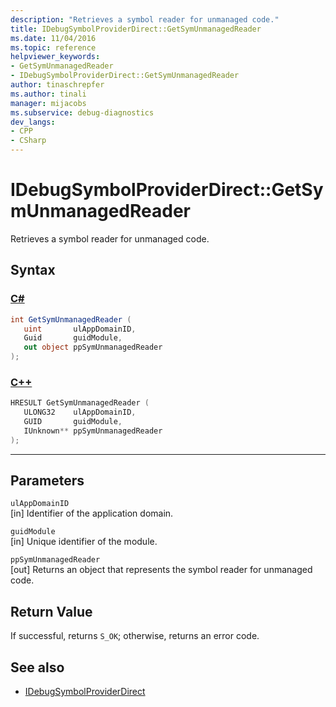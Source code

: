```yaml
---
description: "Retrieves a symbol reader for unmanaged code."
title: IDebugSymbolProviderDirect::GetSymUnmanagedReader
ms.date: 11/04/2016
ms.topic: reference
helpviewer_keywords:
- GetSymUnmanagedReader
- IDebugSymbolProviderDirect::GetSymUnmanagedReader
author: tinaschrepfer
ms.author: tinali
manager: mijacobs
ms.subservice: debug-diagnostics
dev_langs:
- CPP
- CSharp
---
```

# IDebugSymbolProviderDirect::GetSymUnmanagedReader

Retrieves a symbol reader for unmanaged code.

## Syntax

### [C#](#tab/csharp)
```csharp
int GetSymUnmanagedReader (
   uint       ulAppDomainID,
   Guid       guidModule,
   out object ppSymUnmanagedReader
);
```
### [C++](#tab/cpp)
```cpp
HRESULT GetSymUnmanagedReader (
   ULONG32    ulAppDomainID,
   GUID       guidModule,
   IUnknown** ppSymUnmanagedReader
);
```
---

## Parameters
`ulAppDomainID`\
[in] Identifier of the application domain.

`guidModule`\
[in] Unique identifier of the module.

`ppSymUnmanagedReader`\
[out] Returns an object that represents the symbol reader for unmanaged code.

## Return Value
 If successful, returns `S_OK`; otherwise, returns an error code.

## See also
- [IDebugSymbolProviderDirect](../../../extensibility/debugger/reference/idebugsymbolproviderdirect.md)
